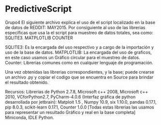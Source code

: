 # PredictiveScript
Grupo4
El siguiente archivo explica el uso de el script localizado en la base de datos de REDDIT: MAY2015.
Por consiguiente al uso de las librerias especificas que usa la el script para muestreo de datos totales, sea como:
SQLITE3.
MATPLOTLIB
COUNTER

SQLITE3: Es la encargada del uso respectivo y a cargo de la importación y uso de la base de datos.
MATPLOTLIB: La encargada del uso de graficos, en este caso usamos un Gráfico circular para el muestreo de datos.
Counter: Librerias comunes como en cualquier lenguaje de programación.

Una vez obtenidas las librerias correspondientes, y la base; puede crearse un archivo .py y copiar el codigo que se encuentra en Source para brindar el resultado obtenido.

Recursos:
Librerias de Python 2.7.8, Microsoft c++ 2008, Microsoft c++ 2010, VCforPython2.7, PyCharm-4.0.6 (Interfaz gráfica de python
desarrollada por jetbrain):
  Matploit 1.5 ,  Numpy 10.9, six 1.10.0,  pandas 0.17.1,  pip 8.0.3, scikit-learn 0.17.1, Counter 1.0.0
[Todas estas librerias las usamos para representar un resultado Gráfico y real en la base completa]
Miniconda, IDLE Python.
